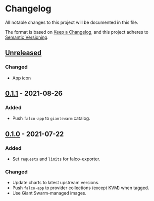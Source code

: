 # Changelog

All notable changes to this project will be documented in this file.

The format is based on [Keep a Changelog](https://keepachangelog.com/en/1.0.0/),
and this project adheres to [Semantic Versioning](https://semver.org/spec/v2.0.0.html).

## [Unreleased]

### Changed

- App icon

## [0.1.1] - 2021-08-26

### Added

- Push `falco-app` to `giantswarm` catalog.

## [0.1.0] - 2021-07-22

### Added

- Set `requests` and `limits` for falco-exporter.

### Changed

- Update charts to latest upstream versions.
- Push `falco-app` to provider collections (except KVM) when tagged.
- Use Giant Swarm-managed images.

[Unreleased]: https://github.com/giantswarm/falco-app/compare/v0.1.1...HEAD
[0.1.1]: https://github.com/giantswarm/falco-app/compare/v0.1.0...v0.1.1
[0.1.0]: https://github.com/giantswarm/falco-app/releases/tag/v0.1.0

